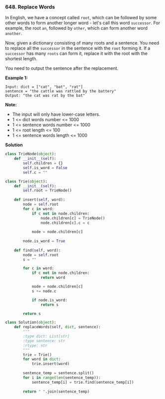 ### 648. Replace Words

In English, we have a concept called `root`, which can be followed by some other words to form another longer word - let's call this word `successor`. For example, the root `an`, followed by `other`, which can form another word `another`.

Now, given a dictionary consisting of many roots and a sentence. You need to replace all the `successor` in the sentence with the `root` forming it. If a `successor` has many `roots` can form it, replace it with the root with the shortest length.

You need to output the sentence after the replacement.

**Example 1:**
```
Input: dict = ["cat", "bat", "rat"]
sentence = "the cattle was rattled by the battery"
Output: "the cat was rat by the bat"
```

**Note:**
- The input will only have lower-case letters.
- 1 <= dict words number <= 1000
- 1 <= sentence words number <= 1000
- 1 <= root length <= 100
- 1 <= sentence words length <= 1000

**Solution**
```Python
class TrieNode(object):
    def __init__(self):
        self.children = {}
        self.is_word = False
        self.c = ""

class Trie(object):
    def __init__(self):
        self.root = TrieNode()
    
    def insert(self, word):
        node = self.root
        for c in word:
            if c not in node.children:
                node.children[c] = TrieNode()
                node.children[c].c = c
            
            node = node.children[c]
        
        node.is_word = True
    
    def find(self, word):
        node = self.root
        s = ""

        for c in word:
            if c not in node.children:
                return word

            node = node.children[c]
            s += node.c

            if node.is_word:
                return s

        return s

class Solution(object):
    def replaceWords(self, dict, sentence):
        """
        :type dict: List[str]
        :type sentence: str
        :rtype: str
        """
        trie = Trie()
        for word in dict:
            trie.insert(word)
        
        sentence_temp = sentence.split()
        for i in range(len(sentence_temp)):
            sentence_temp[i] = trie.find(sentence_temp[i])
        
        return " ".join(sentence_temp)
```